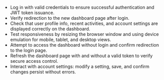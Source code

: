 - Log in with valid credentials to ensure successful authentication and JWT token issuance.
- Verify redirection to the new dashboard page after login.
- Check that user profile info, recent activities, and account settings are displayed correctly on the dashboard.
- Test responsiveness by resizing the browser window and using device emulation for mobile, tablet, and desktop views.
- Attempt to access the dashboard without login and confirm redirection to the login page.
- Refresh the dashboard page with and without a valid token to verify secure access control.
- Interact with account settings: modify a setting, save, and confirm changes persist without errors.